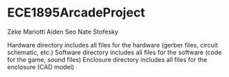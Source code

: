 # ECE1895ArcadeProject
Zeke Mariotti
Aiden Seo
Nate Stofesky

Hardware directory includes all files for the hardware (gerber files, circuit schematic, etc.)
Software directory includes all files for the software (code for the game, sound files)
Enclosure directory includes all files for the enclosure (CAD model)
